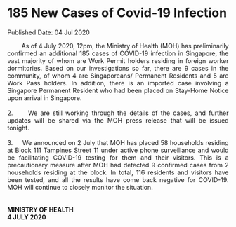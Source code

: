 <html>
    <meta http-equiv="Content-Type" content="text/html; charset=utf-8"/>
    <meta charset="utf-8"/>
    <title>185 New Cases of Covid-19 Infection</title>
    <body><h1>185 New Cases of Covid-19 Infection</h1>
    <p>Published Date: 04 Jul 2020</p> <p style="text-align: justify;">&nbsp; &nbsp; &nbsp; &nbsp; As of 4 July 2020, 12pm, the Ministry of Health (MOH) has preliminarily confirmed an additional 185 cases of COVID-19 infection in Singapore, the vast majority of whom are Work Permit holders residing in foreign worker dormitories. Based on our investigations so far, there are 9 cases in the community, of whom 4 are Singaporeans/ Permanent Residents and 5 are Work Pass holders. In addition, there is an imported case involving a Singapore Permanent Resident who had been placed on Stay-Home Notice upon arrival in Singapore.&nbsp;<br><br>2. &nbsp;&nbsp;&nbsp;&nbsp;We are still working through the details of the cases, and further updates will be shared via the MOH press release that will be issued tonight.&nbsp;<br><br>3.&nbsp; &nbsp; &nbsp;We announced on 2 July that MOH has placed 58 households residing at Block 111 Tampines Street 11 under active phone surveillance and would be facilitating COVID-19 testing for them and their visitors. This is a precautionary measure after MOH had detected 9 confirmed cases from 2 households residing at the block. In total, 116 residents and visitors have been tested, and all the results have come back negative for COVID-19. MOH will continue to closely monitor the situation.&nbsp;<br><br><br><strong>MINISTRY OF HEALTH<br>4 JULY 2020</strong></p></body>
</html>